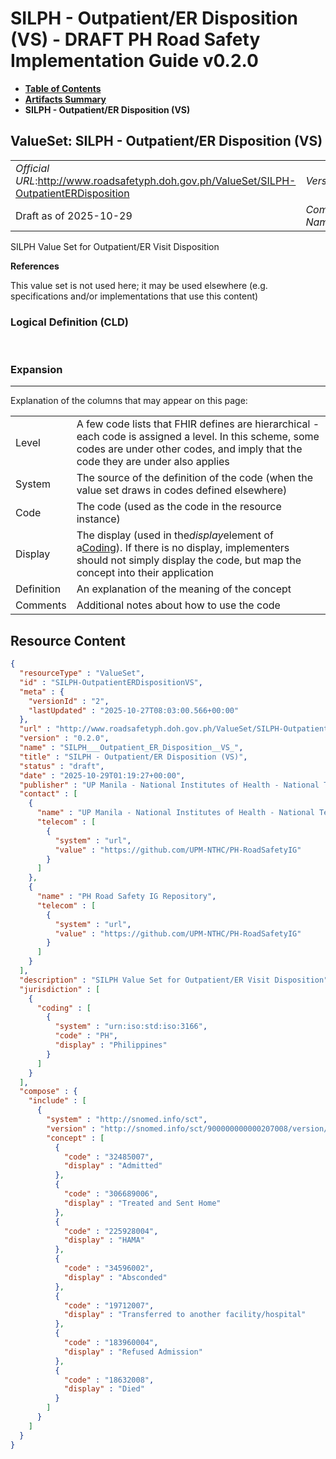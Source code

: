 # SILPH - Outpatient/ER Disposition (VS) - DRAFT PH Road Safety Implementation Guide v0.2.0

* [**Table of Contents**](toc.md)
* [**Artifacts Summary**](artifacts.md)
* **SILPH - Outpatient/ER Disposition (VS)**

## ValueSet: SILPH - Outpatient/ER Disposition (VS) 

| | |
| :--- | :--- |
| *Official URL*:http://www.roadsafetyph.doh.gov.ph/ValueSet/SILPH-OutpatientERDisposition | *Version*:0.2.0 |
| Draft as of 2025-10-29 | *Computable Name*:SILPH___Outpatient_ER_Disposition__VS_ |

 
SILPH Value Set for Outpatient/ER Visit Disposition 

 **References** 

This value set is not used here; it may be used elsewhere (e.g. specifications and/or implementations that use this content)

### Logical Definition (CLD)

 

### Expansion

-------

 Explanation of the columns that may appear on this page: 

| | |
| :--- | :--- |
| Level | A few code lists that FHIR defines are hierarchical - each code is assigned a level. In this scheme, some codes are under other codes, and imply that the code they are under also applies |
| System | The source of the definition of the code (when the value set draws in codes defined elsewhere) |
| Code | The code (used as the code in the resource instance) |
| Display | The display (used in the*display*element of a[Coding](http://hl7.org/fhir/R4/datatypes.html#Coding)). If there is no display, implementers should not simply display the code, but map the concept into their application |
| Definition | An explanation of the meaning of the concept |
| Comments | Additional notes about how to use the code |



## Resource Content

```json
{
  "resourceType" : "ValueSet",
  "id" : "SILPH-OutpatientERDispositionVS",
  "meta" : {
    "versionId" : "2",
    "lastUpdated" : "2025-10-27T08:03:00.566+00:00"
  },
  "url" : "http://www.roadsafetyph.doh.gov.ph/ValueSet/SILPH-OutpatientERDisposition",
  "version" : "0.2.0",
  "name" : "SILPH___Outpatient_ER_Disposition__VS_",
  "title" : "SILPH - Outpatient/ER Disposition (VS)",
  "status" : "draft",
  "date" : "2025-10-29T01:19:27+00:00",
  "publisher" : "UP Manila - National Institutes of Health - National Telehealth Center",
  "contact" : [
    {
      "name" : "UP Manila - National Institutes of Health - National Telehealth Center",
      "telecom" : [
        {
          "system" : "url",
          "value" : "https://github.com/UPM-NTHC/PH-RoadSafetyIG"
        }
      ]
    },
    {
      "name" : "PH Road Safety IG Repository",
      "telecom" : [
        {
          "system" : "url",
          "value" : "https://github.com/UPM-NTHC/PH-RoadSafetyIG"
        }
      ]
    }
  ],
  "description" : "SILPH Value Set for Outpatient/ER Visit Disposition",
  "jurisdiction" : [
    {
      "coding" : [
        {
          "system" : "urn:iso:std:iso:3166",
          "code" : "PH",
          "display" : "Philippines"
        }
      ]
    }
  ],
  "compose" : {
    "include" : [
      {
        "system" : "http://snomed.info/sct",
        "version" : "http://snomed.info/sct/900000000000207008/version/20241001",
        "concept" : [
          {
            "code" : "32485007",
            "display" : "Admitted"
          },
          {
            "code" : "306689006",
            "display" : "Treated and Sent Home"
          },
          {
            "code" : "225928004",
            "display" : "HAMA"
          },
          {
            "code" : "34596002",
            "display" : "Absconded"
          },
          {
            "code" : "19712007",
            "display" : "Transferred to another facility/hospital"
          },
          {
            "code" : "183960004",
            "display" : "Refused Admission"
          },
          {
            "code" : "18632008",
            "display" : "Died"
          }
        ]
      }
    ]
  }
}

```
